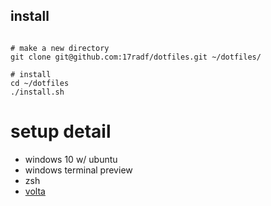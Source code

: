 install 
-------
```shell script

# make a new directory
git clone git@github.com:17radf/dotfiles.git ~/dotfiles/

# install 
cd ~/dotfiles
./install.sh

```

setup detail
============

- windows 10 w/ ubuntu 
- windows terminal preview 
- zsh
- [volta](https://volta.sh)
